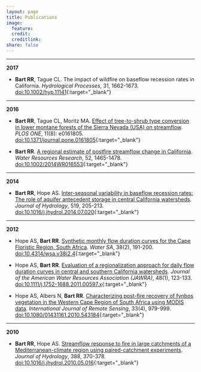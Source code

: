 ```yaml
---
layout: page
title: Publications
image:
  feature:
  credit:
  creditlink:
share: false
---
```


--------
**2017**

* **Bart RR**, Tague CL. The impact of wildfire on baseflow recession rates in California. *Hydrological Processes*, 31, 1662-1673.  [doi:10.1002/hyp.11141](http://dx.doi.org/10.1002/hyp.11141){:target="_blank"}

--------
**2016**

* **Bart RR**, Tague CL, Moritz MA. [Effect of tree-to-shrub type conversion in lower montane forests of the Sierra Nevada (USA) on streamflow](/content/bart_tague_moritz2016_plos_one.pdf). *PLOS ONE*, 11(8): e0161805. [doi:10.1371/journal.pone.0161805](http://dx.doi.org/10.1371/journal.pone.0161805){:target="_blank"}

* **Bart RR**. [A regional estimate of postfire streamflow change in California](/content/bart2016_wrr.pdf). *Water Resources Research*, 52, 1465-1478. [doi:10.1002/2014WR016553](http://dx.doi.org/10.1002/2014WR016553){:target="_blank"}

--------
**2014**

* **Bart RR**, Hope AS. [Inter-seasonal variability in baseflow recession rates: The role of aquifer antecedent storage in central California watersheds](/content/bart_hope2014_jh.pdf). *Journal of Hydrology*, 519, 205-213. [doi:10.1016/j.jhydrol.2014.07.020](http://dx.doi.org/10.1016/j.jhydrol.2014.07.020){:target="_blank"}

--------
**2012**

* Hope AS, **Bart RR**. [Synthetic monthly flow duration curves for the Cape Floristic Region, South Africa](/content/hope_bart2012_water_sa.pdf). *Water SA*, 38(2), 191-200. [doi:10.4314/wsa.v38i2.4](http://dx.doi.org/10.4314/wsa.v38i2.4){:target="_blank"}

* Hope AS, **Bart RR**. [Evaluation of a regionalization approach for daily flow duration curves in central and southern California watersheds](/content/hope_bart2012_jawra.pdf). *Journal of the American Water Resources Association (JAWRA)*, 48(1), 123-133. [doi:10.1111/j.1752-1688.2011.00597.x](http://dx.doi.org/10.1111/j.1752-1688.2011.00597.x){:target="_blank"}

* Hope AS, Albers N, **Bart RR**. [Characterizing post-fire recovery of fynbos vegetation in the Western Cape Region of South Africa using MODIS data](/content/hope_albers_bart2012_ijrs.pdf). *International Journal of Remote Sensing*, 33(4), 979-999. [doi:10.1080/01431161.2010.543184](http://dx.doi.org/10.1080/01431161.2010.543184){:target="_blank"}

---------
**2010**

* **Bart RR**, Hope AS. [Streamflow response to fire in large catchments of a Mediterranean-climate region using paired-catchment experiments](/content/bart_hope2010_jh.pdf). *Journal of Hydrology*, 388, 370-378. [doi:10.1016/j.jhydrol.2010.05.016](http://dx.doi.org/10.1016/j.jhydrol.2010.05.016){:target="_blank"}


